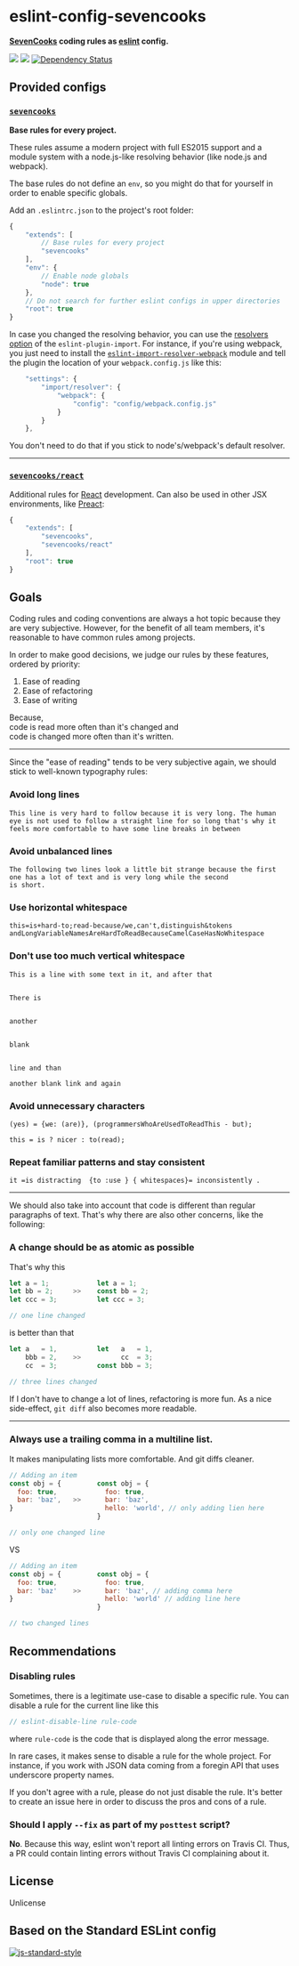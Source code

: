 eslint-config-sevencooks
======================
**[SevenCooks](https://sevencooks.com/) coding rules as [eslint](http://eslint.org/) config.**

[![](https://img.shields.io/npm/v/eslint-config-sevencooks.svg)](https://www.npmjs.com/package/eslint-config-sevencooks)
[![](https://img.shields.io/npm/dm/eslint-config-sevencooks.svg)](https://www.npmjs.com/package/eslint-config-sevencooks)
[![Dependency Status](https://david-dm.org/smartfood-gmbh-co-kg/eslint-config-sevencooks.svg)](https://david-dm.org/smartfood-gmbh-co-kg/eslint-config-sevencooks?branch=master)

Provided configs
------------------------------------------------------------------------

### [`sevencooks`](base.js)

**Base rules for every project.**

These rules assume a modern project with full ES2015 support and a module system with a node.js-like resolving behavior (like node.js and webpack).

The base rules do not define an `env`, so you might do that for yourself
in order to enable specific globals.

Add an `.eslintrc.json` to the project's root folder:

```js
{
    "extends": [
        // Base rules for every project
        "sevencooks"
    ],
    "env": {
        // Enable node globals
        "node": true
    },
    // Do not search for further eslint configs in upper directories
    "root": true
}
```

In case you changed the resolving behavior, you can use the [resolvers option](https://github.com/benmosher/eslint-plugin-import#resolvers) of the `eslint-plugin-import`. For instance, if you're using webpack, you just need to install the [`eslint-import-resolver-webpack`](https://www.npmjs.com/package/eslint-import-resolver-webpack) module and tell the plugin the location of your `webpack.config.js` like this:

```js
    "settings": {
        "import/resolver": {
            "webpack": {
                "config": "config/webpack.config.js"
            }
        }
    },
```

You don't need to do that if you stick to node's/webpack's default resolver.

---

### [`sevencooks/react`](react.js)

Additional rules for [React](https://facebook.github.io/react/) development.
Can also be used in other JSX environments, like [Preact](https://github.com/developit/preact):

```js
{
    "extends": [
        "sevencooks",
        "sevencooks/react"
    ],
    "root": true
}
```

Goals
------------------------------------------------------------------------
Coding rules and coding conventions are always a hot topic because they are very subjective.
However, for the benefit of all team members, it's reasonable to have common rules among projects.

In order to make good decisions, we judge our rules by these features, ordered by priority:

1. Ease of reading
2. Ease of refactoring
3. Ease of writing

Because,<br>
code is read more often than it's changed and<br>
code is changed more often than it's written.

---

Since the "ease of reading" tends to be very subjective again, we should stick to well-known typography rules:

### Avoid long lines

```
This line is very hard to follow because it is very long. The human eye is not used to follow a straight line for so long that's why it feels more comfortable to have some line breaks in between
```

### Avoid unbalanced lines

```
The following two lines look a little bit strange because the first one has a lot of text and is very long while the second
is short.
```

### Use horizontal whitespace

```
this=is+hard-to;read-because/we,can't,distinguish&tokens
andLongVariableNamesAreHardToReadBecauseCamelCaseHasNoWhitespace
```

### Don't use too much vertical whitespace

```
This is a line with some text in it, and after that


There is


another


blank


line and than

another blank link and again
```

### Avoid unnecessary characters

```
(yes) = {we: (are)}, (programmersWhoAreUsedToReadThis - but);

this = is ? nicer : to(read);
```

### Repeat familiar patterns and stay consistent

```
it =is distracting  {to :use } { whitespaces}= inconsistently .
```

---

We should also take into account that code is different than regular paragraphs of text. That's why there are also other concerns, like the following:

### A change should be as atomic as possible

That's why this

```javascript
let a = 1;            let a = 1;
let bb = 2;     >>    const bb = 2;
let ccc = 3;          let ccc = 3;

// one line changed
```

is better than that

```javascript
let a   = 1,          let   a   = 1,
    bbb = 2,    >>          cc  = 3;
    cc  = 3;          const bbb = 3;

// three lines changed
```

If I don't have to change a lot of lines, refactoring is more fun. As a nice side-effect, `git diff` also becomes more readable.

---

### Always use a trailing comma in a multiline list.

It makes manipulating lists more comfortable. And git diffs cleaner.

```js
// Adding an item
const obj = {         const obj = {
  foo: true,            foo: true,
  bar: 'baz',   >>      bar: 'baz',
}                       hello: 'world', // only adding lien here
                      }

// only one changed line
```

VS

```js
// Adding an item
const obj = {         const obj = {
  foo: true,            foo: true,
  bar: 'baz'    >>      bar: 'baz', // adding comma here
}                       hello: 'world' // adding line here
                      }

// two changed lines
```

Recommendations
------------------------------------------------------------------------

### Disabling rules

Sometimes, there is a legitimate use-case to disable a specific rule. You can disable a rule for the current line like this

```js
// eslint-disable-line rule-code
```

where `rule-code` is the code that is displayed along the error message.

In rare cases, it makes sense to disable a rule for the whole project. For instance, if you work with JSON data coming from a foregin API that uses underscore property names.

If you don't agree with a rule, please do not just disable the rule. It's better to create an issue here in order to discuss the pros and cons of a rule.

### Should I apply `--fix` as part of my `posttest` script?

**No**. Because this way, eslint won't report all linting errors on Travis CI. Thus, a PR could contain linting errors without Travis CI complaining about it.

License
------------------------------------------------------------------------

Unlicense

Based on the Standard ESLint config
------------------------------------------------------------------------

[![js-standard-style](https://cdn.rawgit.com/standard/standard/master/badge.svg)](http://standardjs.com)
